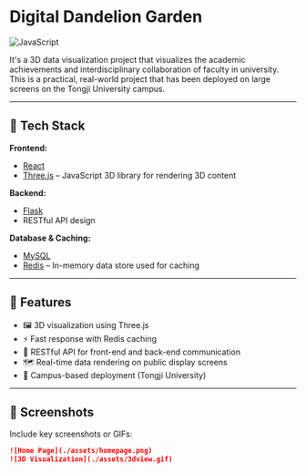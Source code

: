 # Digital Dandelion Garden
![JavaScript](https://img.shields.io/badge/language-JavaScript-yellow)

It's a 3D data visualization project that visualizes the academic achievements and interdisciplinary collaboration of faculty in university. This is a practical, real-world project that has been deployed on large screens on the Tongji University campus.

---

## 🧰 Tech Stack

**Frontend:**
- [React](https://reactjs.org/)
- [Three.js](https://threejs.org/) – JavaScript 3D library for rendering 3D content
  
**Backend:**
- [Flask](https://flask.palletsprojects.com/)
- RESTful API design

**Database & Caching:**
- [MySQL](https://www.mysql.com/)
- [Redis](https://redis.io/) – In-memory data store used for caching

---

## 🚀 Features

- 🖼️ 3D visualization using Three.js
- ⚡ Fast response with Redis caching
- 🔌 RESTful API for front-end and back-end communication
- 🗺️ Real-time data rendering on public display screens
- 🏫 Campus-based deployment (Tongji University)

---

## 📸 Screenshots

Include key screenshots or GIFs:

```markdown
![Home Page](./assets/homepage.png)
![3D Visualization](./assets/3dview.gif)
